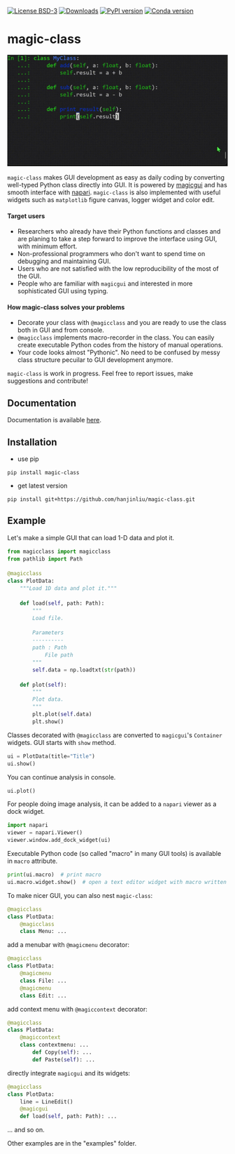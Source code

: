 [![License BSD-3](https://img.shields.io/pypi/l/magic-class.svg?color=green)](https://github.com/hanjinliu/magic-class/raw/main/LICENSE)
[![Downloads](https://pepy.tech/badge/magic-class/month)](https://pepy.tech/project/magic-class)
[![PyPI version](https://badge.fury.io/py/magic-class.svg)](https://badge.fury.io/py/magic-class)
[![Conda version](https://anaconda.org/conda-forge/magic-class/badges/version.svg)](https://anaconda.org/conda-forge/magic-class/badges/version.svg)


# magic-class

![](https://github.com/hanjinliu/magic-class/blob/main/Figs/Example.gif)

`magic-class` makes GUI development as easy as daily coding by converting well-typed Python class directly into GUI. It is powered by [magicgui](https://github.com/napari/magicgui) and has smooth interface with [napari](https://github.com/napari/napari). `magic-class` is also implemented with useful widgets such as `matplotlib` figure canvas, logger widget and color edit.

#### Target users

- Researchers who already have their Python functions and classes and are planing to take a step forward to improve the interface using GUI, with minimum effort.
- Non-professional programmers who don't want to spend time on debugging and maintaining GUI.
- Users who are not satisfied with the low reproducibility of the most of the GUI.
- People who are familiar with `magicgui` and interested in more sophisticated GUI using typing.

#### How magic-class solves your problems

- Decorate your class with `@magicclass` and you are ready to use the class both in GUI and from console.
- `@magicclass` implements macro-recorder in the class. You can easily create executable Python codes from the history of manual operations.
- Your code looks almost "Pythonic". No need to be confused by messy class structure pecuilar to GUI development anymore.

`magic-class` is work in progress. Feel free to report issues, make suggestions and contribute!

## Documentation

Documentation is available [here](https://hanjinliu.github.io/magic-class/).

## Installation


- use pip

```
pip install magic-class
```

- get latest version

```
pip install git+https://github.com/hanjinliu/magic-class.git
```

## Example

Let's make a simple GUI that can load 1-D data and plot it.

```python
from magicclass import magicclass
from pathlib import Path

@magicclass
class PlotData:
    """Load 1D data and plot it."""

    def load(self, path: Path):
        """
        Load file.

        Parameters
        ----------
        path : Path
            File path
        """
        self.data = np.loadtxt(str(path))

    def plot(self):
        """
        Plot data.
        """
        plt.plot(self.data)
        plt.show()
```

Classes decorated with `@magicclass` are converted to `magicgui`'s `Container` widgets. GUI starts with `show` method.

```python
ui = PlotData(title="Title")
ui.show()
```

You can continue analysis in console.

```python
ui.plot()
```

For people doing image analysis, it can be added to a `napari` viewer as a dock widget.

```python
import napari
viewer = napari.Viewer()
viewer.window.add_dock_widget(ui)
```

Executable Python code (so called "macro" in many GUI tools) is available in `macro` attribute.

```python
print(ui.macro)  # print macro
ui.macro.widget.show()  # open a text editor widget with macro written in
```

To make nicer GUI, you can also nest `magic-class`:

```python
@magicclass
class PlotData:
    @magicclass
    class Menu: ...
```

add a menubar with `@magicmenu` decorator:

```python
@magicclass
class PlotData:
    @magicmenu
    class File: ...
    @magicmenu
    class Edit: ...
```

add context menu with `@magiccontext` decorator:

```python
@magicclass
class PlotData:
    @magiccontext
    class contextmenu: ...
        def Copy(self): ...
        def Paste(self): ...

```

directly integrate `magicgui` and its widgets:

```python
@magicclass
class PlotData:
    line = LineEdit()
    @magicgui
    def load(self, path: Path): ...
```

... and so on.

Other examples are in the "examples" folder.
